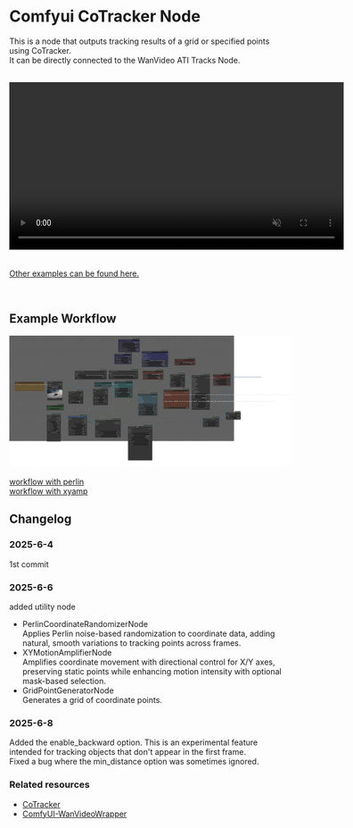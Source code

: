 # Comfyui CoTracker Node

This is a node that outputs tracking results of a grid or specified points using CoTracker.  
It can be directly connected to the WanVideo ATI Tracks Node.  




<br>
<div><video controls height="300" src="https://github.com/user-attachments/assets/8b3be543-6917-42cb-8714-38c556ec5240" muted="false"></video></div>
<br>

[Other examples can be found here.](example.md)

<br>


## Example Workflow
![workflow](images/workflow.png)  

[workflow with perlin](images/workflow_perlin.png)  
[workflow with xyamp](images/workflow_xyamp.png)  


## Changelog
### 2025-6-4
1st commit

### 2025-6-6
added utility node
- PerlinCoordinateRandomizerNode  
Applies Perlin noise-based randomization to coordinate data, adding natural, smooth variations to tracking points across frames. 
- XYMotionAmplifierNode  
Amplifies coordinate movement with directional control for X/Y axes, preserving static points while enhancing motion intensity with optional mask-based selection.
- GridPointGeneratorNode  
Generates a grid of coordinate points.

### 2025-6-8
Added the enable_backward option. This is an experimental feature intended for tracking objects that don't appear in the first frame.  
Fixed a bug where the min_distance option was sometimes ignored.  


### Related resources
- [CoTracker](https://github.com/facebookresearch/co-tracker)
- [ComfyUI-WanVideoWrapper](https://github.com/kijai/ComfyUI-WanVideoWrapper)

